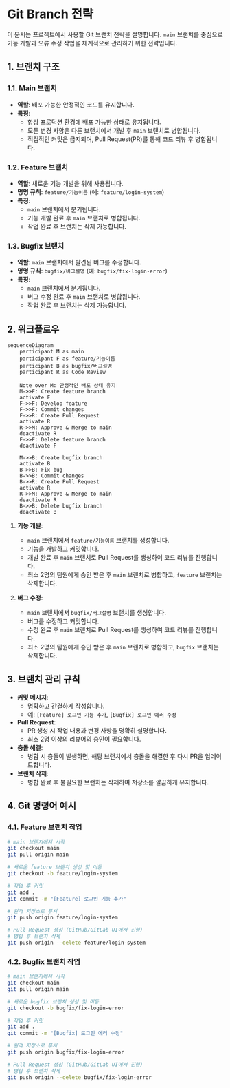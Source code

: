 

# Git Branch 전략

이 문서는 프로젝트에서 사용할 Git 브랜치 전략을 설명합니다. `main` 브랜치를 중심으로 기능 개발과 오류 수정 작업을 체계적으로 관리하기 위한 전략입니다.

## 1. 브랜치 구조

### 1.1. Main 브랜치
- **역할**: 배포 가능한 안정적인 코드를 유지합니다.
- **특징**:
  - 항상 프로덕션 환경에 배포 가능한 상태로 유지됩니다.
  - 모든 변경 사항은 다른 브랜치에서 개발 후 `main` 브랜치로 병합됩니다.
  - 직접적인 커밋은 금지되며, Pull Request(PR)를 통해 코드 리뷰 후 병합됩니다.

### 1.2. Feature 브랜치
- **역할**: 새로운 기능 개발을 위해 사용됩니다.
- **명명 규칙**: `feature/기능이름` (예: `feature/login-system`)
- **특징**:
  - `main` 브랜치에서 분기됩니다.
  - 기능 개발 완료 후 `main` 브랜치로 병합됩니다.
  - 작업 완료 후 브랜치는 삭제 가능합니다.

### 1.3. Bugfix 브랜치
- **역할**: `main` 브랜치에서 발견된 버그를 수정합니다.
- **명명 규칙**: `bugfix/버그설명` (예: `bugfix/fix-login-error`)
- **특징**:
  - `main` 브랜치에서 분기됩니다.
  - 버그 수정 완료 후 `main` 브랜치로 병합됩니다.
  - 작업 완료 후 브랜치는 삭제 가능합니다.

## 2. 워크플로우
```mermaid
sequenceDiagram
    participant M as main
    participant F as feature/기능이름
    participant B as bugfix/버그설명
    participant R as Code Review

    Note over M: 안정적인 배포 상태 유지
    M->>F: Create feature branch
    activate F
    F->>F: Develop feature
    F->>F: Commit changes
    F->>R: Create Pull Request
    activate R
    R->>M: Approve & Merge to main
    deactivate R
    F->>F: Delete feature branch
    deactivate F

    M->>B: Create bugfix branch
    activate B
    B->>B: Fix bug
    B->>B: Commit changes
    B->>R: Create Pull Request
    activate R
    R->>M: Approve & Merge to main
    deactivate R
    B->>B: Delete bugfix branch
    deactivate B
```

1. **기능 개발**:
   - `main` 브랜치에서 `feature/기능이름` 브랜치를 생성합니다.
   - 기능을 개발하고 커밋합니다.
   - 개발 완료 후 `main` 브랜치로 Pull Request를 생성하여 코드 리뷰를 진행합니다.
   - 최소 2명의 팀원에게 승인 받은 후 `main` 브랜치로 병합하고, `feature` 브랜치는 삭제합니다.

2. **버그 수정**:
   - `main` 브랜치에서 `bugfix/버그설명` 브랜치를 생성합니다.
   - 버그를 수정하고 커밋합니다.
   - 수정 완료 후 `main` 브랜치로 Pull Request를 생성하여 코드 리뷰를 진행합니다.
   - 최소 2명의 팀원에게 승인 받은 후 `main` 브랜치로 병합하고, `bugfix` 브랜치는 삭제합니다.

## 3. 브랜치 관리 규칙
- **커밋 메시지**:
  - 명확하고 간결하게 작성합니다.
  - 예: `[Feature] 로그인 기능 추가`, `[Bugfix] 로그인 에러 수정`
- **Pull Request**:
  - PR 생성 시 작업 내용과 변경 사항을 명확히 설명합니다.
  - 최소 2명 이상의 리뷰어의 승인이 필요합니다.
- **충돌 해결**:
  - 병합 시 충돌이 발생하면, 해당 브랜치에서 충돌을 해결한 후 다시 PR을 업데이트합니다.
- **브랜치 삭제**:
  - 병합 완료 후 불필요한 브랜치는 삭제하여 저장소를 깔끔하게 유지합니다.

## 4. Git 명령어 예시

### 4.1. Feature 브랜치 작업
```bash
# main 브랜치에서 시작
git checkout main
git pull origin main

# 새로운 feature 브랜치 생성 및 이동
git checkout -b feature/login-system

# 작업 후 커밋
git add .
git commit -m "[Feature] 로그인 기능 추가"

# 원격 저장소로 푸시
git push origin feature/login-system

# Pull Request 생성 (GitHub/GitLab UI에서 진행)
# 병합 후 브랜치 삭제
git push origin --delete feature/login-system
```

### 4.2. Bugfix 브랜치 작업
```bash
# main 브랜치에서 시작
git checkout main
git pull origin main

# 새로운 bugfix 브랜치 생성 및 이동
git checkout -b bugfix/fix-login-error

# 작업 후 커밋
git add .
git commit -m "[Bugfix] 로그인 에러 수정"

# 원격 저장소로 푸시
git push origin bugfix/fix-login-error

# Pull Request 생성 (GitHub/GitLab UI에서 진행)
# 병합 후 브랜치 삭제
git push origin --delete bugfix/fix-login-error
```
